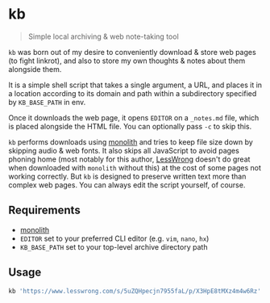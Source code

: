 # kb

> Simple local archiving & web note-taking tool

`kb` was born out of my desire to conveniently download & store web pages (to
fight linkrot), and also to store my own thoughts & notes about them alongside
them.

It is a simple shell script that takes a single argument, a URL, and places it
in a location according to its domain and path within a subdirectory specified
by `KB_BASE_PATH` in env.

Once it downloads the web page, it opens `EDITOR` on a `_notes.md` file, which
is placed alongside the HTML file. You can optionally pass `-c` to skip this.

`kb` performs downloads using [monolith](https://github.com/Y2Z/monolith) and
tries to keep file size down by skipping audio & web fonts. It also skips all
JavaScript to avoid pages phoning home (most notably for this author,
[LessWrong](https://lesswrong.com) doesn't do great when downloaded with
`monolith` without this) at the cost of some pages not working correctly. But
`kb` is designed to preserve written text more than complex web pages. You can
always edit the script yourself, of course.

## Requirements

- [monolith](https://github.com/Y2Z/monolith)
- `EDITOR` set to your preferred CLI editor (e.g. `vim`, `nano`, `hx`)
- `KB_BASE_PATH` set to your top-level archive directory path

## Usage

```bash
kb 'https://www.lesswrong.com/s/5uZQHpecjn7955faL/p/X3HpE8tMXz4m4w6Rz'
```
